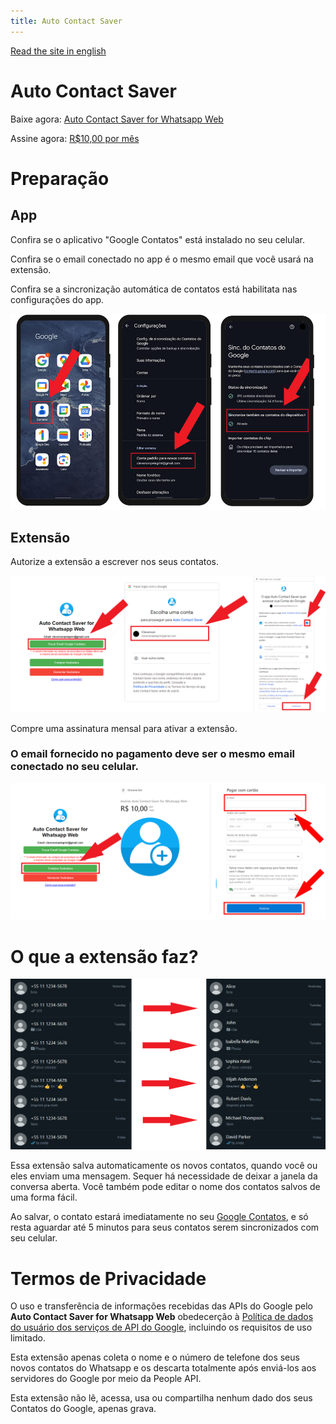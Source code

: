 ```yaml
---
title: Auto Contact Saver
---
```

[Read the site in english](README.md)

<style>
footer {
  display: none !important;
}
</style>

# Auto Contact Saver
Baixe agora: [Auto Contact Saver for Whatsapp Web](https://chromewebstore.google.com/detail/auto-contact-saver-for-wh/nloadjiefippecgegockfpioobngphnb)

Assine agora: [R$10,00 por mês](https://buy.stripe.com/fZe7t9cl5dYqcnu7ss)

# Preparação

## App

Confira se o aplicativo "Google Contatos" está instalado no seu celular.

Confira se o email conectado no app é o mesmo email que você usará na extensão.

Confira se a sincronização automática de contatos está habilitata nas configurações do app.

<img src="assets/instructions.png" alt="drawing"/>

## Extensão

Autorize a extensão a escrever nos seus contatos.

<img src="assets/authorize.png" alt="drawing"/>

Compre uma assinatura mensal para ativar a extensão.

### O email fornecido no pagamento deve ser o mesmo email conectado no seu celular.

<img src="assets/subscribe.png" alt="drawing"/>

# O que a extensão faz?
<img src="assets/example.png" alt="drawing"/>

Essa extensão salva automaticamente os novos contatos, quando você ou eles enviam uma mensagem. Sequer há necessidade de deixar a janela da conversa aberta. Você também pode editar o nome dos contatos salvos de uma forma fácil.

Ao salvar, o contato estará imediatamente no seu [Google Contatos](https://contacts.google.com/), e só resta aguardar até 5 minutos para seus contatos serem sincronizados com seu celular.

# Termos de Privacidade
O uso e transferência de informações recebidas das APIs do Google pelo **Auto Contact Saver for Whatsapp Web** obedecerção à [Política de dados do usuário dos serviços de API do Google](https://developers.google.com/terms/api-services-user-data-policy), incluindo os requisitos de uso limitado.

Esta extensão apenas coleta o nome e o número de telefone dos seus novos contatos do Whatsapp e os descarta totalmente após enviá-los aos servidores do Google por meio da People API.

Esta extensão não lê, acessa, usa ou compartilha nenhum dado dos seus Contatos do Google, apenas grava.